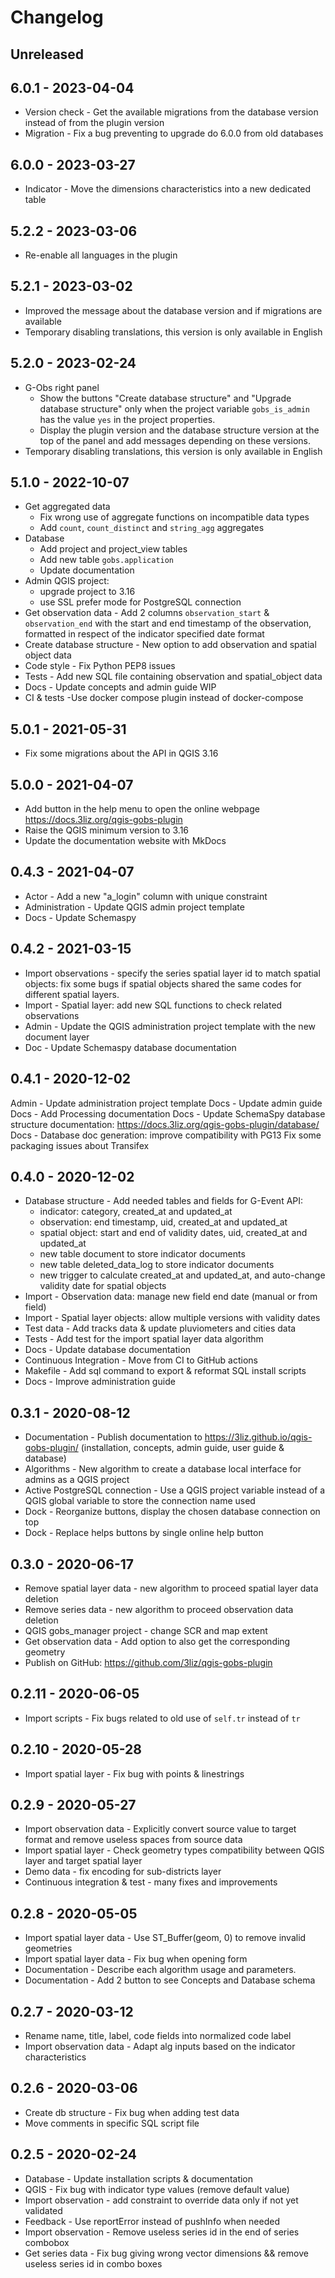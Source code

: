 # Changelog

## Unreleased

## 6.0.1 - 2023-04-04

* Version check - Get the available migrations from the database
  version instead of from the plugin version
* Migration - Fix a bug preventing to upgrade do 6.0.0 from old databases

## 6.0.0 - 2023-03-27

* Indicator - Move the dimensions characteristics into a new dedicated table

## 5.2.2 - 2023-03-06

* Re-enable all languages in the plugin

## 5.2.1 - 2023-03-02

* Improved the message about the database version and if migrations are available
* Temporary disabling translations, this version is only available in English

## 5.2.0 - 2023-02-24

* G-Obs right panel 
    - Show the buttons "Create database structure" 
      and "Upgrade database structure" only when the project variable
      `gobs_is_admin` has the value `yes` in the project properties.
    - Display the plugin version and the database structure version
      at the top of the panel and add messages depending on these versions.
* Temporary disabling translations, this version is only available in English

## 5.1.0 - 2022-10-07

* Get aggregated data
  * Fix wrong use of aggregate functions on incompatible data types
  * Add `count`, `count_distinct` and `string_agg` aggregates
* Database
  * Add project and project_view tables
  * Add new table `gobs.application`
  * Update documentation
* Admin QGIS project:
  * upgrade project to 3.16
  * use SSL prefer mode for PostgreSQL connection
* Get observation data - Add 2 columns `observation_start` & `observation_end`
  with the start and end timestamp of the observation, formatted in respect of the indicator
  specified date format
* Create database structure - New option to add observation and spatial object data
* Code style - Fix Python PEP8 issues
* Tests - Add new SQL file containing observation and spatial_object data
* Docs - Update concepts and admin guide WIP
* CI & tests -Use docker compose plugin instead of docker-compose


## 5.0.1 - 2021-05-31

* Fix some migrations about the API in QGIS 3.16

## 5.0.0 - 2021-04-07

* Add button in the help menu to open the online webpage https://docs.3liz.org/qgis-gobs-plugin
* Raise the QGIS minimum version to 3.16
* Update the documentation website with MkDocs

## 0.4.3 - 2021-04-07

* Actor - Add a new "a_login" column with unique constraint
* Administration - Update QGIS admin project template
* Docs - Update Schemaspy

## 0.4.2 - 2021-03-15

* Import observations - specify the series spatial layer id to match spatial objects: fix some bugs if spatial objects shared the same codes for different spatial layers.
* Import - Spatial layer: add new SQL functions to check related observations
* Admin - Update the QGIS administration project template with the new document layer
* Doc - Update Schemaspy database documentation

## 0.4.1 - 2020-12-02

Admin - Update administration project template
Docs - Update admin guide
Docs - Add Processing documentation
Docs - Update SchemaSpy database structure documentation: https://docs.3liz.org/qgis-gobs-plugin/database/
Docs - Database doc generation: improve compatibility with PG13
Fix some packaging issues about Transifex

## 0.4.0 - 2020-12-02

* Database structure - Add needed tables and fields for G-Event API:
   - indicator: category, created_at and updated_at
   - observation: end timestamp, uid, created_at and updated_at
   - spatial object: start and end of validity dates, uid, created_at and updated_at
   - new table document to store indicator documents
   - new table deleted_data_log to store indicator documents
   - new trigger to calculate created_at and updated_at, and auto-change validity date for spatial objects
* Import - Observation data: manage new field end date (manual or from field)
* Import - Spatial layer objects: allow multiple versions with validity dates
* Test data - Add tracks data & update pluviometers and cities data
* Tests - Add test for the import spatial layer data algorithm
* Docs - Update database documentation
* Continuous Integration - Move from CI to GitHub actions
* Makefile - Add sql command to export & reformat SQL install scripts
* Docs - Improve administration guide

## 0.3.1 - 2020-08-12

* Documentation - Publish documentation to https://3liz.github.io/qgis-gobs-plugin/ (installation, concepts, admin guide, user guide & database)
* Algorithms - New algorithm to create a database local interface for admins as a QGIS project
* Active PostgreSQL connection - Use a QGIS project variable instead of a QGIS global variable to store the connection name used
* Dock - Reorganize buttons, display the chosen database connection on top
* Dock - Replace helps buttons by single online help button

## 0.3.0 - 2020-06-17

* Remove spatial layer data - new algorithm to proceed spatial layer data deletion
* Remove series data - new algorithm to proceed observation data deletion
* QGIS gobs_manager project - change SCR and map extent
* Get observation data - Add option to also get the corresponding geometry
* Publish on GitHub: https://github.com/3liz/qgis-gobs-plugin

## 0.2.11 - 2020-06-05

* Import scripts - Fix bugs related to old use of `self.tr` instead of `tr`

## 0.2.10 - 2020-05-28

* Import spatial layer - Fix bug with points & linestrings

## 0.2.9 - 2020-05-27

* Import observation data - Explicitly convert source value to target format and remove useless spaces from source data
* Import spatial layer - Check geometry types compatibility between QGIS layer and target spatial layer
* Demo data - fix encoding for sub-districts layer
* Continuous integration & test - many fixes and improvements

## 0.2.8 - 2020-05-05

* Import spatial layer data - Use ST_Buffer(geom, 0) to remove invalid geometries
* Import spatial layer data - Fix bug when opening form
* Documentation - Describe each algorithm usage and parameters.
* Documentation - Add 2 button to see Concepts and Database schema

## 0.2.7 - 2020-03-12

* Rename name, title, label, code fields into normalized code label
* Import observation data - Adapt alg inputs based on the indicator characteristics

## 0.2.6 - 2020-03-06

* Create db structure - Fix bug when adding test data
* Move comments in specific SQL script file

## 0.2.5 - 2020-02-24

* Database - Update installation scripts & documentation
* QGIS - Fix bug with indicator type values (remove default value)
* Import observation - add constraint to override data only if not yet validated
* Feedback - Use reportError instead of pushInfo when needed
* Import observation - Remove useless series id in the end of series combobox
* Get series data - Fix bug giving wrong vector dimensions && remove useless series id in combo boxes
